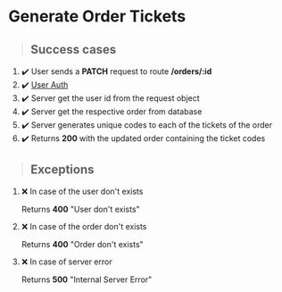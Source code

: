 # Generate Order Tickets

> ## Success cases

1. :heavy_check_mark: User sends a **PATCH** request to route **/orders/:id**
2. :heavy_check_mark: [User Auth](./user_auth.md)
3. :heavy_check_mark: Server get the user id from the request object
4. :heavy_check_mark: Server get the respective order from database
5. :heavy_check_mark: Server generates unique codes to each of the tickets of the order
5. :heavy_check_mark: Returns **200** with the updated order containing the ticket codes


> ## Exceptions

1. :x: In case of the user don't exists

    Returns **400** "User don't exists"

2. :x: In case of the order don't exists

    Returns **400** "Order don't exists"

3. :x: In case of server error

    Returns **500** "Internal Server Error"